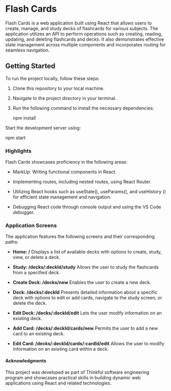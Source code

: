 # Flash Cards

Flash Cards is a web application built using React that allows users to create, manage, and study decks of flashcards for various subjects. The application utilizes an API to perform operations such as creating, reading, updating, and deleting flashcards and decks. It also demonstrates effective state management across multiple components and incorporates routing for seamless navigation.

## Getting Started

To run the project locally, follow these steps:

1. Clone this repository to your local machine.
2. Navigate to the project directory in your terminal.
3. Run the following command to install the necessary dependencies:

   npm install

Start the development server using:

   npm start

### Highlights

Flash Cards showcases proficiency in the following areas:

   - MarkUp: Writing functional components in React.

   - Implementing routes, including nested routes, using React Router.

   - Utilizing React hooks such as useState(), useParams(), and useHistory () for efficient state management and navigation.

   - Debugging React code through console output and using the VS Code debugger.

### Application Screens 

The application features the following screens and their corresponding paths:

   - **Home: /**
        Displays a list of available decks with options to create, study, view, or delete a deck.

   - **Study: /decks/:deckId/study**
        Allows the user to study the flashcards from a specified deck.

   - **Create Deck: /decks/new**
        Enables the user to create a new deck.

   - **Deck: /decks/:deckId**
        Presents detailed information about a specific deck with options to edit or add cards, navigate to the study screen, or delete the deck.

   - **Edit Deck: /decks/:deckId/edit**
        Lets the user modify information on an existing deck.

   - **Add Card: /decks/:deckId/cards/new**
        Permits the user to add a new card to an existing deck.

   - **Edit Card: /decks/:deckId/cards/:cardId/edit**
        Allows the user to modify information on an existing card within a deck.

#### Acknowledgments

This project was developed as part of Thinkful software engineering program and showcases practical skills in building dynamic web applications using React and related technologies.